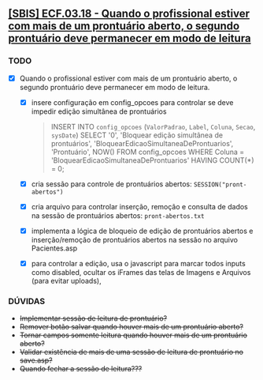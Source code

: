 ## [[SBIS] ECF.03.18 - Quando o profissional estiver com mais de um prontuário aberto, o segundo prontuário deve permanecer em modo de leitura](https://feegow.atlassian.net/browse/PRO-118)

### TODO

- [x]  Quando o profissional estiver com mais de um prontuário aberto, o segundo prontuário deve permanecer em modo de
  leitura.
    - [x] insere configuração em config_opcoes para controlar se deve impedir edição simultânea de prontuários
      > INSERT INTO `config_opcoes` (`ValorPadrao`, `Label`, `Coluna`, `Secao`, `sysDate`)
      SELECT '0', 'Bloquear edição simultânea de prontuários', 'BloquearEdicaoSimultaneaDeProntuarios', 'Prontuário', NOW()
      FROM config_opcoes
      WHERE Coluna = 'BloquearEdicaoSimultaneaDeProntuarios'
      HAVING COUNT(*) = 0;

    - [x] cria sessão para controle de prontuários abertos: ``SESSION("pront-abertos")``
    - [x] cria arquivo para controlar inserção, remoção e consulta de dados na sessão de prontuários
      abertos: ``pront-abertos.txt``
    - [x] implementa a lógica de bloqueio de edição de prontuários abertos e inserção/remoção de prontuários abertos na
      sessão no arquivo Pacientes.asp
    - [x] para controlar a edição, usa o javascript para marcar todos inputs como disabled, ocultar os iFrames das telas
      de Imagens e Arquivos (para evitar uploads),

### DÚVIDAS

- ~~Implementar sessão de leitura de prontuário?~~
- ~~Remover botão salvar quando houver mais de um prontuário aberto?~~
- ~~Tornar campos somente leitura quando houver mais de um prontuário aberto?~~
- ~~Validar existência de mais de uma sessão de leitura de prontuário no save.asp?~~
- ~~Quando fechar a sessão de leitura???~~
